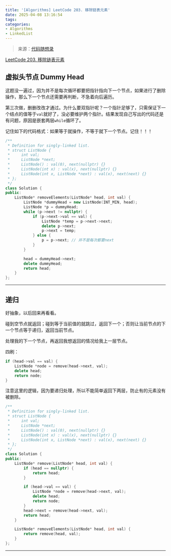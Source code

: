 ```yaml
---
title: '[Algorithms] LeetCode 203. 移除链表元素'
date: 2025-04-08 13:16:54
tags:
categories: 
- Algorithms
- LinkedList
---
```


> 来源：[代码随想录](https://programmercarl.com/)

[LeetCode 203. 移除链表元素](https://leetcode.cn/problems/remove-linked-list-elements/)

## 虚拟头节点 Dummy Head

这题没一遍过，因为并不是每次循环都要把指针指向下一个节点，如果进行了删除操作，那么下一个节点还需要再判断，不急着向后遍历。

第三次做，删删改改才通过。为什么要双指针呢？一个指针足够了，只需保证下一个结点的值等于`val`就好了，没必要维护两个指针。结果发现自己写出的代码还是有问题，原因是嵌套两层`while`循环了。

记住如下的代码格式：如果等于就操作，不等于就下一个节点。记住！！！

```cpp
/**
 * Definition for singly-linked list.
 * struct ListNode {
 *     int val;
 *     ListNode *next;
 *     ListNode() : val(0), next(nullptr) {}
 *     ListNode(int x) : val(x), next(nullptr) {}
 *     ListNode(int x, ListNode *next) : val(x), next(next) {}
 * };
 */
class Solution {
public:
    ListNode* removeElements(ListNode* head, int val) {
        ListNode *dummyHead = new ListNode(INT_MIN, head);
        ListNode *p = dummyHead;
        while (p->next != nullptr) {
            if (p->next->val == val) {
                ListNode *temp = p->next->next;
                delete p->next;
                p->next = temp;
            } else {
                p = p->next; // 并不是每次都要next
            }
        }

        head = dummyHead->next;
        delete dummyHead;
        return head;
    }
};
```

---

## 递归

好抽象，以后回来再看看。

碰到空节点就返回；碰到等于当前值的就跳过，返回下一个；否则让当前节点的下一个节点等于递归，返回当前节点。

处理我的下一个节点，再返回我想返回的情况给我上一层节点。

四刷：

```cpp
if (head->val == val) {
    ListNode *node = remove(head->next, val);
    delete head;
    return node;
}
```

注意这里的逻辑，因为要递归处理，所以不能简单返回下两层，防止有的元素没有被删除。

```cpp
/**
 * Definition for singly-linked list.
 * struct ListNode {
 *     int val;
 *     ListNode *next;
 *     ListNode() : val(0), next(nullptr) {}
 *     ListNode(int x) : val(x), next(nullptr) {}
 *     ListNode(int x, ListNode *next) : val(x), next(next) {}
 * };
 */
class Solution {
public:
    ListNode* remove(ListNode* head, int val) {
        if (head == nullptr) {
            return head;
        }

        if (head->val == val) {
            ListNode *node = remove(head->next, val);
            delete head;
            return node;
        }
        head->next = remove(head->next, val);
        return head;
    }

    ListNode* removeElements(ListNode* head, int val) {
        return remove(head, val);
    }
};
```

---
